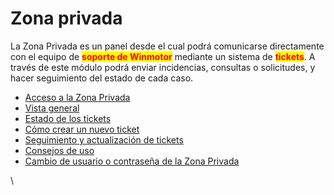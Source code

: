 # Zona privada

La Zona Privada es un panel desde el cual podrá comunicarse directamente con el equipo de <mark style="color:red;">**soporte de Winmotor**</mark> mediante un sistema de <mark style="color:red;">**tickets**</mark>. A través de este módulo podrá enviar incidencias, consultas o solicitudes, y hacer seguimiento del estado de cada caso.

* [Acceso a la Zona Privada](acceso.md)
* [Vista general](panel.md)
* [Estado de los tickets](estados-de-los-tickets.md)
* [Cómo crear un nuevo ticket](como-crear-un-ticket.md)
* [Seguimiento y actualización de tickets](seguimiento-tickets.md)
* [Consejos de uso](consejos-de-uso.md)
* [Cambio de usuario o contraseña de la Zona Privada](como-cambiar-credenciales-y-contrasena-de-acceso-a-zona-privada.md)



\
